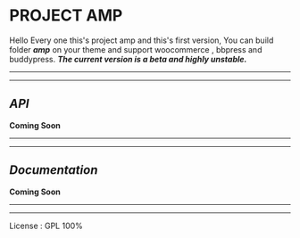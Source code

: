 

**PROJECT AMP**
===========

Hello Every one this's project amp and this's first version,
You can build folder ***amp*** on your theme and support woocommerce , bbpress and buddypress.
***The current version is a beta and highly unstable.***


----------


----------


***API***
--------------
**Coming Soon**


----------


----------


***Documentation***
-------------

**Coming Soon**

----------


----------

License : GPL 100%
